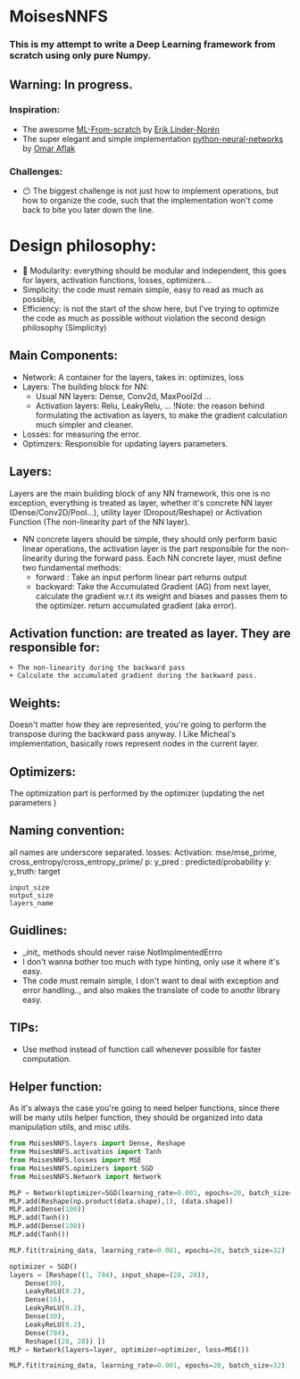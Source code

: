 # MoisesNNFS
### This is my attempt to write a Deep Learning framework from scratch using only pure Numpy. 

## Warning: In progress.

### Inspiration:
+ The awesome [ML-From-scratch](https://github.com/eriklindernoren/ML-From-Scratch) by [Erik Linder-Norén](https://github.com/eriklindernoren)
+ The super elegant and simple implementation [python-neural-networks
](https://github.com/OmarAflak/python-neural-networks) by [Omar Aflak](https://github.com/OmarAflak?tab=repositories)

### Challenges:
+ 😶 The biggest challenge is not just how to implement operations, but how to organize the code, such that the implementation won't come back to bite you later down the line.

# Design philosophy:
+ 🥇 Modularity: everything should be modular and independent, this goes for layers, activation functions, losses, optimizers...
+ Simplicity: the code must remain simple, easy to read as much as possible, 
+ Efficiency: is not the start of the show here, but I've trying to optimize the code as much as possible without violation the second design philosophy (Simplicity)

## Main Components:
+ Network: A container for the layers, takes in: optimizes, loss
+ Layers: The building block for NN:
    * Usual NN layers: Dense, Conv2d, MaxPool2d ... 
    * Activation layers: Relu, LeakyRelu, ...
    !Note: the reason behind formulating the activation as layers, to make the gradient calculation much simpler and cleaner.
+ Losses: for measuring the error.
+ Optimzers: Responsible for updating layers parameters.

## Layers:
Layers are the main building block of any NN framework, this one is no exception, everything is treated as layer, whether it's concrete NN layer (Dense/Conv2D/Pool...), utility layer (Dropout/Reshape) or Activation Function (The non-linearity part of the NN layer). 

+ NN concrete layers should be simple, they should only perform basic linear operations, the activation layer is the part responsible for the non-linearity during the forward pass. 
Each NN concrete layer, must define two fundamental methods:
    + forward : Take an input perform linear part returns output
    + backward: Take the Accumulated Gradient (AG) from next layer, calculate the gradient w.r.t its weight and biases and passes them to the optimizer.
    return accumulated gradient (aka error). 

## Activation function: are treated as layer. They are responsible for:
    + The non-linearity during the backward pass
    + Calculate the accumulated gradient during the backward pass.

## Weights:
Doesn't matter how they are represented, you're going to perform the transpose during the backward pass anyway. I Like Micheal's implementation, basically rows represent nodes in the current layer.

## Optimizers:
The optimization part is performed by the optimizer (updating the net parameters )


## Naming convention:
all names are underscore separated.
    losses: 
    Activation: mse/mse_prime, cross_entropy/cross_entropy_prime/
    p: y_pred : predicted/probability
    y: y_truth: target 

    input_size
    output_size
    layers_name

## Guidlines:
+ \__init\__ methods should never raise NotImplmentedErrro 
+ I don't wanna bother too much with type hinting, only use it where it's easy. 
+ The code must remain simple, I don't want to deal with exception and error handling.., and also makes the translate of code to anothr library easy.

## TIPs:
+ Use method instead of function call whenever possible for faster computation.

## Helper function:
As it's always the case you're going to need helper functions, since there will be many utils helper function, they should be organized into data manipulation utils, and misc utils.


```python
from MoisesNNFS.layers import Dense, Reshape
from MoisesNNFS.activatios import Tanh
from MoisesNNFS.losses import MSE
from MoisesNNFS.opimizers import SGD
from MoisesNNFS.Network import Network

MLP = Network(optimizer=SGD(learning_rate=0.001, epochs=20, batch_size=32), loss=MSE())
MLP.add(Reshape(np.product(data.shape),1), (data.shape))
MLP.add(Dense(100))
MLP.add(Tanh())
MLP.add(Dense(100))
MLP.add(Tanh())

MLP.fit(training_data, learning_rate=0.001, epochs=20, batch_size=32)

```

```python
optimizer = SGD() 
layers = [Reshape((1, 784), input_shape=(28, 28)),
    Dense(30),
    LeakyReLU(0.2),
    Dense(16),
    LeakyReLU(0.2),
    Dense(30),
    LeakyReLU(0.2),
    Dense(784),
    Reshape((28, 28)) ])
MLP = Network(layers=layer, optimizer=optimizer, loss=MSE())

MLP.fit(training_data, learning_rate=0.001, epochs=20, batch_size=32)
```
